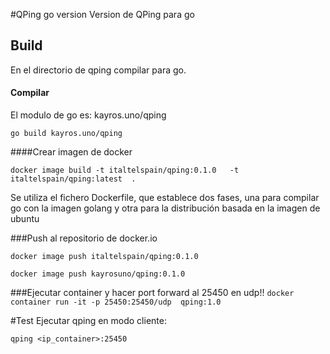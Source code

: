 #QPing go version
Version de QPing para go

## Build

En el directorio de qping compilar para go.


#### Compilar
El modulo de go es: kayros.uno/qping

`go build kayros.uno/qping`


####Crear imagen de docker

`docker image build -t italtelspain/qping:0.1.0   -t italtelspain/qping:latest  .
`

Se utiliza el fichero Dockerfile, que establece dos fases, una para compilar go con la imagen golang y otra para la distribución basada en la imagen de ubuntu


###Push al repositorio de docker.io

`docker image push italtelspain/qping:0.1.0`

`docker image push kayrosuno/qping:0.1.0`



###Ejecutar container y hacer port forward al 25450 en udp!!
`docker container run -it -p 25450:25450/udp  qping:1.0
`

#Test
Ejecutar qping en modo cliente:

`qping <ip_container>:25450`




